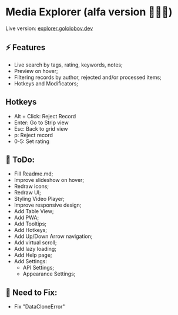 # Media Explorer (alfa version 🐞🐞🐞)
Live version: [explorer.gololobov.dev](https://explorer.gololobov.dev)


## ⚡️ Features
* Live search by tags, rating, keywords, notes;
* Preview on hover;
* Filtering records by author, rejected and/or processed items;
* Hotkeys and Modificators;


## Hotkeys
* Alt + Click: Reject Record
* Enter: Go to Strip view
* Esc: Back to grid view
* p: Reject record
* 0-5: Set rating



## 📝 ToDo:
* Fill Readme.md;
* Improve slideshow on hover;
* Redraw icons;
* Redraw UI;
* Styling Video Player;
* Improve responsive design;
* Add Table View;
* Add PWA;
* Add Tooltips;
* Add Hotkeys;
* Add Up/Down Arrow navigation;
* Add virtual scroll;
* Add lazy loading;
* Add Help page;
* Add Settings:
	* API Settings;
	* Appearance Settings;

## 🐞 Need to Fix:
* Fix "DataCloneError"
